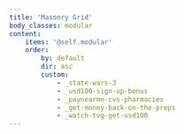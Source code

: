 ```yaml
---
title: 'Masonry Grid'
body_classes: modular
content:
    items: '@self.modular'
    order:
        by: default
        dir: asc
        custom:
            - _state-wars-3
            - _usd100-sign-up-bonus
            - _paynearme-cvs-pharmacies
            - _get-money-back-on-the-preps
            - _watch-tvg-get-usd100
---
```


			
			